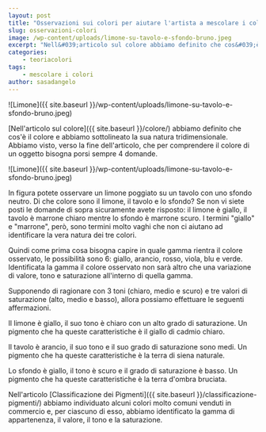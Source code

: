 ```yaml
---
layout: post
title: "Osservazioni sui colori per aiutare l'artista a mescolare i colori in Pittura"
slug: osservazioni-colori
image: /wp-content/uploads/limone-su-tavolo-e-sfondo-bruno.jpeg
excerpt: "Nell&#039;articolo sul colore abbiamo definito che cos&#039;è il colore e abbiamo sottolineato la sua natura tridimensionale. Abbiamo visto, verso la fine"
categories:
    - teoriacolori
tags:
    - mescolare i colori
author: sasadangelo
---
```


![Limone]({{ site.baseurl }}/wp-content/uploads/limone-su-tavolo-e-sfondo-bruno.jpeg)

[Nell'articolo sul colore]({{ site.baseurl }}/colore/) abbiamo definito che cos'è il colore e abbiamo sottolineato la sua natura tridimensionale. Abbiamo visto, verso la fine dell'articolo, che per comprendere il colore di un oggetto bisogna porsi sempre 4 domande.

![Limone]({{ site.baseurl }}/wp-content/uploads/limone-su-tavolo-e-sfondo-bruno.jpeg)

In figura potete osservare un limone poggiato su un tavolo con uno sfondo neutro. Di che colore sono il limone, il tavolo e lo sfondo? Se non vi siete posti le domande di sopra sicuramente avete risposto: il limone è giallo, il tavolo è marrone chiaro mentre lo sfondo è marrone scuro. I termini "giallo" e "marrone", però, sono termini molto vaghi che non ci aiutano ad identificare la vera natura dei tre colori.

Quindi come prima cosa bisogna capire in quale gamma rientra il colore osservato, le possibilità sono 6: giallo, arancio, rosso, viola, blu e verde. Identificata la gamma il colore osservato non sarà altro che una variazione di valore, tono e saturazione all'interno di quella gamma.

Supponendo di ragionare con 3 toni (chiaro, medio e scuro) e tre valori di saturazione (alto, medio e basso), allora possiamo effettuare le seguenti affermazioni.

Il limone è giallo, il suo tono è chiaro con un alto grado di saturazione. Un pigmento che ha queste caratteristiche è il giallo di cadmio chiaro.

Il tavolo è arancio, il suo tono e il suo grado di saturazione sono medi. Un pigmento che ha queste caratteristiche è la terra di siena naturale.

Lo sfondo è giallo, il tono è scuro e il grado di saturazione è basso. Un pigmento che ha queste caratteristiche è la terra d'ombra bruciata.

Nell'articolo [Classificazione dei Pigmenti]({{ site.baseurl }}/classificazione-pigmenti/) abbiamo individuato alcuni colori molto comuni venduti in commercio e, per ciascuno di esso, abbiamo identificato la gamma di appartenenza, il valore, il tono e la saturazione.
